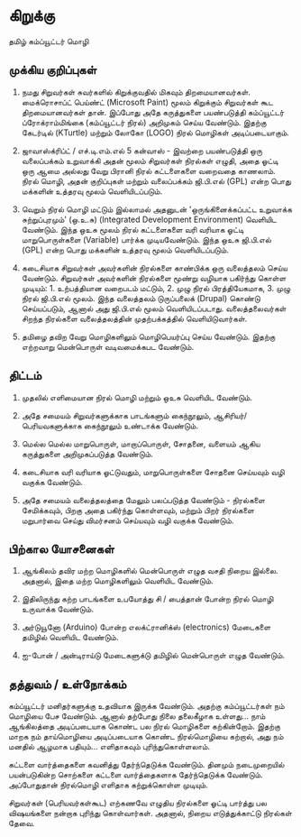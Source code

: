 கிறுக்கு
======

தமிழ் கம்ப்யூட்டர் மொழி

முக்கிய குறிப்புகள்
----------------

1. நமது சிறுவர்கள் சுவர்களில் கிறுக்குவதில் மிகவும் திறமையானவர்கள். மைக்ரொசாப்ட் பெய்ண்ட் (Microsoft Paint) மூலம் கிறுக்கும் சிறுவர்கள் கூட திறமையானவர்கள் தான். இப்போது அதே கருத்துகளை பயண்படுத்தி கம்ப்யூட்டர் ப்ரோக்ராம்மிங்கை (கம்ப்யூட்டர் நிரல்) அறிமுகம் செய்ய வேண்டும். இதற்கு கேடர்டில் (KTurtle) மற்றும் லோகோ (LOGO) நிரல் மொழிகள் அடிப்படையாகும்.

2. ஜாவாஸ்க்ரிப்ட் / எச்.டி.எம்.எல் 5 கன்வாஸ் - இவற்றை பயண்படுத்தி ஒரு வலைப்பக்கம் உறுவாக்கி அதன் மூலம் சிறுவர்கள் நிரல்கள் எழுதி, அதை ஓட்டி ஒரு ஆமை அல்லது வேறு பிரானி நிரல் கட்டளைகளை வறைவதை காணலாம். நிரல் மொழி, அதன் குறிப்புகள் மற்றும் வலைப்பக்கம் ஜி.பி.எல் (GPL) என்ற பொது மக்களின் உத்தரவு மூலம் வெளியிடப்படும்.

3. வெறும் நிரல் மொழி மட்டும் இல்லாமல் அதனுடன் 'ஒருங்கினைக்கப்பட்ட உறுவாக்க சுற்றுப்புரமும்' (ஒ.உ.சு) (Integrated Development Environment) வெளியிட வேண்டும். இந்த ஒஉசு மூலம் நிரல் கட்டளைகளை வரி வரியாக ஓட்டி மாறுபொருள்களை (Variable) பார்க்க முடியவேண்டும். இந்த ஒஉசு ஜி.பி.எல் (GPL) என்ற பொது மக்களின் உத்தரவு மூலம் வெளியிடப்படும்.

4. கடைசியாக சிறுவர்கள் அவர்களின் நிரல்களை காண்பிக்க ஒரு வலைத்தலம் செய்ய வேண்டும். சிறுவர்கள் அவர்களின் நிரல்களை மூண்று வழியாக பகிர்ந்து கொள்ள முடியும்: 1. உற்பத்தியான வறைபடம் மட்டும், 2. முழு நிரல் பிரத்தியேகமாக, 3. முழு நிரல் ஜி.பி.எல் மூலம். இந்த வலைத்தலம் டுருப்பலைக் (Drupal) கொண்டு செய்யப்படும், ஆனால் அது ஜி.பி.எல் மூலம் வெளியிடப்படாது. வலைத்தலைவர்கள் சிறந்த நிரல்களை வலைத்தலத்தின் முதற்பக்கத்தில் வெளியிடுவார்கள்.

5. தமிழை தவிற வேறு மொழிகளிலும் மொழிபெயர்ப்பு செய்ய வேண்டும். இதற்கு எற்றவாறு மென்பொருள் வடிவமைக்கபட வேண்டும்.

திட்டம்
------

1. முதலில் எளிமையான நிரல் மொழி மற்றும் ஒஉசு வெளியிட வேண்டும்.

2. அதே சமையம் சிறுவர்களுக்காக பாடங்களும் கைந்நூலும், ஆசிரியர்/பெரியவகளுக்காக கைந்நூலும் உண்டாக்க வேண்டும்.

3. மெல்ல மெல்ல மாறுபொருள், மாறாப்பொருள், சோதனை, வளையம் ஆகிய கருத்துகளை அறிமுகப்படுத்த வேண்டும்.

4. கடைசியாக வரி வரியாக ஓட்டுவதும், மாறுபொருள்களை சோதனை செய்யவும் வழி வகுக்க வேண்டும்.

5. அதே சமையம் வலைத்தலத்தை மேலும் பலப்படுத்த வேண்டும் - நிரல்களை சேமிக்கவும், பிறகு அதை பகிர்ந்து கொள்ளவும், மற்றும் பிறர் நிரல்களை மறுபார்வை செய்து விமர்சனம் செய்யவும் வழி வகுக்க வேண்டும்.

பிற்கால யோசனைகள்
-------------------

1. ஆங்கிலம் தவிர மற்ற மொழிகளில் மென்பொருள் எழுத வசதி நிறைய இல்லை. அதனால், இதை மற்ற மொழிகளிலும் வெளியிட வேண்டும்.

2. இதிலிருந்து கற்ற பாடங்களை உபயோத்து சி / பைத்தான் போன்ற நிரல் மொழி உருவாக்க வேண்டும்.

3. அர்டுயூனோ (Arduino) போன்ற எலக்ட்ரானிக்ஸ் (electronics) மேடைகளை தமிழில் வெளியிட வேண்டும்.

4. ஐ-போன் / அன்டிராய்டு மேடைகளுக்டு தமிழில் மென்பொருள் எழுத வேண்டும்.

தத்துவம் / உள்நோக்கம்
---------------------

கம்ப்யூட்டர் மனிதர்களுக்கு உதவியாக இருக்க வேண்டும். அதற்கு கம்ப்யூட்டர்கள் நம் மொழியை பேச வேண்டும். ஆனால் தற்போது நிலை தலைகீழாக உள்ளது... நாம் ஆங்கிலத்தை அடிப்படையாக கொண்ட பல நிரல் மொழிகளை கற்கின்றோம். இதற்கு மாறக நம் தாய்மொழியை அடிப்படையாக கொண்ட நிரல்மொழியை கற்றால், அது நம் மனதில் ஆழமாக பதியும்... எளிதாகவும் புரிந்துகொள்ளலாம்.

கட்டளை வார்த்தைகளை கவனித்து தேர்ந்தெடுக்க வேண்டும். தினமும் நடைமுறையில் பயன்படுகின்ற சொற்களை கட்டளை வார்த்தைகளாக தேர்ந்தெடுக்க வேண்டும். அப்போதுதான் நிரல்மொழி எளிதாக கற்றுக்கொள்ள முடியும்.

சிறுவர்கள் (பெரியவர்கள்கூட) எற்கணவே எழுதிய நிரல்களை ஓட்டி பார்த்து பல விஷயங்களை நன்றாக புரிந்து கொள்வார்கள். அதனால், நிறைய எடுத்துக்காட்டு நிரல்கள் தேவை.

